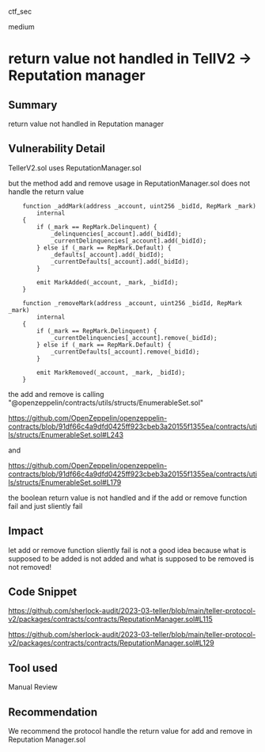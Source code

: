 ctf_sec

medium

# return value not handled in TellV2 -> Reputation manager

## Summary

return value not handled in Reputation manager

## Vulnerability Detail

TellerV2.sol uses ReputationManager.sol

but the method add and remove usage in ReputationManager.sol does not handle the return value

```solidity
    function _addMark(address _account, uint256 _bidId, RepMark _mark)
        internal
    {
        if (_mark == RepMark.Delinquent) {
            _delinquencies[_account].add(_bidId);
            _currentDelinquencies[_account].add(_bidId);
        } else if (_mark == RepMark.Default) {
            _defaults[_account].add(_bidId);
            _currentDefaults[_account].add(_bidId);
        }

        emit MarkAdded(_account, _mark, _bidId);
    }

    function _removeMark(address _account, uint256 _bidId, RepMark _mark)
        internal
    {
        if (_mark == RepMark.Delinquent) {
            _currentDelinquencies[_account].remove(_bidId);
        } else if (_mark == RepMark.Default) {
            _currentDefaults[_account].remove(_bidId);
        }

        emit MarkRemoved(_account, _mark, _bidId);
    }
```

the add and remove is calling "@openzeppelin/contracts/utils/structs/EnumerableSet.sol"

https://github.com/OpenZeppelin/openzeppelin-contracts/blob/91df66c4a9dfd0425ff923cbeb3a20155f1355ea/contracts/utils/structs/EnumerableSet.sol#L243

and

https://github.com/OpenZeppelin/openzeppelin-contracts/blob/91df66c4a9dfd0425ff923cbeb3a20155f1355ea/contracts/utils/structs/EnumerableSet.sol#L179

the boolean return value is not handled and if the add or remove function fail and just sliently fail

## Impact

let add or remove function sliently fail is not a good idea because what is supposed to be added is not added and what is supposed to be removed is not removed!

## Code Snippet

https://github.com/sherlock-audit/2023-03-teller/blob/main/teller-protocol-v2/packages/contracts/contracts/ReputationManager.sol#L115

https://github.com/sherlock-audit/2023-03-teller/blob/main/teller-protocol-v2/packages/contracts/contracts/ReputationManager.sol#L129

## Tool used

Manual Review

## Recommendation

We recommend the protocol handle the return value for add and remove in Reputation Manager.sol
